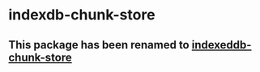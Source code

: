 # indexdb-chunk-store

## This package has been renamed to [indexeddb-chunk-store](https://www.npmjs.com/package/indexeddb-chunk-store)
